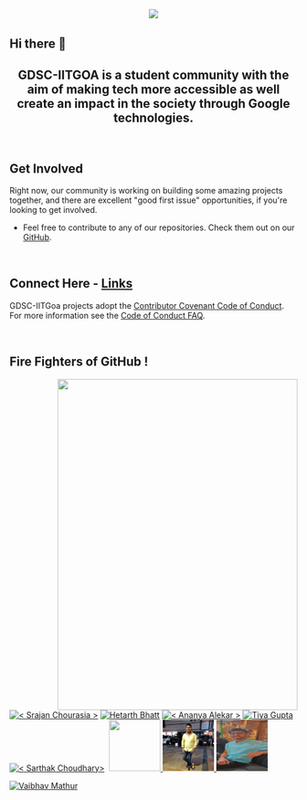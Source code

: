 <p align="center"> 
<img src="https://user-images.githubusercontent.com/73928744/180188073-21a9edc3-dba3-4a02-8327-d64f9198550f.png">
</p>

## Hi there 👋
<h2 align="center">GDSC-IITGOA is a student community with the aim of making tech more accessible as well create an impact in the society through Google technologies. </h2>

<br>

Get Involved
----
Right now, our community is working on building some amazing projects together, and there are excellent "good first issue" opportunities,
if you're looking to get involved.
- Feel free to contribute to any of our repositories. Check them out on our [GitHub](https://github.com/orgs/DSC-IIT-GOA/repositories).

<br>

## Connect Here - [Links](https://linktr.ee/dsciitgoa)

GDSC-IITGoa projects adopt the [Contributor Covenant Code of Conduct](https://www.contributor-covenant.org/version/2/1/code_of_conduct.html). For more information see the [Code of Conduct FAQ](https://www.contributor-covenant.org/faq).

<br>

## Fire Fighters of GitHub !

<a href = "https://github.com/DSC-IIT-GOA/Git-Github-Hacktoberfest-Session">
<img align="right" width="420" height="580" src = "https://github.com/DSC-IIT-GOA/Git-Github-Hacktoberfest-Session/blob/main/Resource/190084456-0e077445-abae-4355-8061-5f0830a48d6e.png">
</a>



[![< Srajan Chourasia >](https://avatars.githubusercontent.com/u/91196806?size=90)](https://github.com/srajan-kiyotaka/Git-Github-Hacktoberfest-Session/blob/main/Fire%20Fighters%20of%20GitHub/Srajan.md)
[![Hetarth Bhatt](https://avatars.githubusercontent.com/u/110833420?size=90)](https://github.com/Hetarth-me/Git-Github-Hacktoberfest-Session/blob/main/Fire%20Fighters%20of%20GitHub/Hetarth.md)
[![< Ananya Alekar >](https://avatars.githubusercontent.com/u/99219597?size=90)](https://github.com/AnyaAlekar/Git-Github-Hacktoberfest-Session/blob/main/Fire%20Fighters%20of%20GitHub/AnanyaAlekar.md)
[![Tiya Gupta](https://avatars.githubusercontent.com/u/98590820?size=90)](https://github.com/Tiagupt03/Git-Github-Hacktoberfest-Session/blob/main/Fire%20Fighters%20of%20GitHub/Tiya-Gupta.md)
[![< Sarthak Choudhary>](https://avatars.githubusercontent.com/u/102959557?size=90)](https://github.com/Cenult/Git-Github-Hacktoberfest-Session/blob/main/Fire%20Fighters%20of%20GitHub/SarthakChoudhary.md)
[![<Pranav Tambe >](https://avatars.githubusercontent.com/u/114793717?size=90)](https://github.com/pranavTambePT/Git-Github-Hacktoberfest-Session/blob/main/Fire%20Fighters%20of%20GitHub/PranavTambe.md)
<a href = "https://github.com/Abhay-Tiv007/Git-Github-Hacktoberfest-Session/blob/main/Fire%20Fighters%20of%20GitHub/Abhay.md">
<img src = "https://github.com/Abhay-Tiv007/MyPersonalResources/blob/main/AlisaBoskonvichS.png" width="90" height="90">
</a>
<a href = "https://github.com/Varun28coder/Git-Github-Hacktoberfest-Session/blob/main/Fire%20Fighters%20of%20GitHub/VarunSingh.md">
<img src = "https://github.com/Varun28coder/MyPersonalResource/blob/main/IMG_20211026_191941_384.jpg" width="90" height="90">
</a>
<a href = "https://github.com/Akash-K11/Git-Github-Hacktoberfest-Session/blob/main/Fire%20Fighters%20of%20GitHub/Akash%20Khandelwal.md">
<img src = "https://github.com/Akash-K11/Akash-K11.github.io/blob/master/img/Profile%20Photo.jpg" width="90" height="90">
</a>





<!--
<a href = "">
<img src = "" width = 80 height = 80>
</a>
-->
 

<!--
Add your Image Code Here

Refference Code:

[![< Your Name >](< Image Address >?size=90)](< Your-Name.md file Address >)

-->

[![Vaibhav Mathur](https://images.unsplash.com/photo-1509347528160-9a9e33742cdb?ixlib=rb-1.2.1&ixid=MnwxMjA3fDB8MHxwaG90by1wYWdlfHx8fGVufDB8fHx8&auto=format&fit=crop&w=870&q=80?size=70)](https://github.com/VaibhavMathur-2003/Git-Github-Hacktoberfest-Session/blob/main/Fire%20Fighters%20of%20GitHub/VaibhavMathur.md)






<!--

**Here are some ideas to get you started:**

🙋‍♀️ A short introduction - what is your organization all about?
🌈 Contribution guidelines - how can the community get involved?
👩‍💻 Useful resources - where can the community find your docs? Is there anything else the community should know?
🍿 Fun facts - what does your team eat for breakfast?
🧙 Remember, you can do mighty things with the power of [Markdown](https://docs.github.com/github/writing-on-github/getting-started-with-writing-and-formatting-on-github/basic-writing-and-formatting-syntax)
-->
